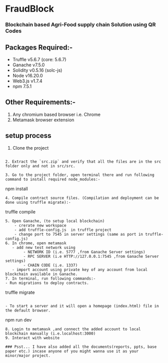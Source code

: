# FraudBlock



### Blockchain based Agri-Food supply chain Solution using QR Codes


## Packages Required:-
- Truffle v5.6.7 (core: 5.6.7)
- Ganache v7.5.0
- Solidity v0.5.16 (solc-js)
- Node v16.20.0
- Web3.js v1.7.4
- npm 7.5.1

## Other Requirements:-
1. Any chromium based browser i.e. Chrome 
2. Metamask browser extension
    
## setup process 

1. Clone the project
```

2. Extract the `src.zip` and verify that all the files are in the src folder only and not in src/src.

3. Go to the project folder, open terminal there and run following command to install required node_modules:-
```
npm install
```
4. Compile contract source files. (Compilation and deployment can be done using truffle migrate):-
```
truffle compile
```
5. Open Ganache, (to setup local blockchain)
    - crerate new workspace
    - add truffle-config.js  in truffle project 
    - change port to 7545 in server settings (same as port in truffle-config.js)
6. In chrome, open metamask 
   - add new test network using  
        - NETWORK ID (i.e. 5777 ,from Ganache Server settings) 
        - RPC SERVER (i.e HTTP://127.0.0.1:7545 ,from Ganache Server settings)
        - CHAIN CODE (i.e. 1337)
   - import account using private key of any account from local blockchain available in Ganache.
7. In terminal, run following commands:-
- Run migrations to deploy contracts.
```
truffle migrate
```

- To start a server and it will open a homepage (index.html) file in the default browser.
```
npm run dev 
``` 
8. Login to metamask ,and connect the added account to local blockchain manually (i.e.localhost:3000)
9. Interact with website

### Psst... I have also added all the documents(reports, ppts, base paper etc.) incase anyone of you might wanna use it as your minor/major project.
